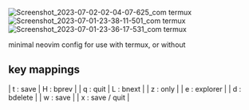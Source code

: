 ![Screenshot_2023-07-02-02-04-07-625_com termux](https://github.com/pygmysrc/mini-config/assets/57778636/3cd07884-6bf7-4f4d-8b8c-7f2577f62287)
![Screenshot_2023-07-01-23-38-11-501_com termux](https://github.com/pygmysrc/mini-config/assets/57778636/d0413537-8e36-42f3-a8d4-6b8a93b3b2ad)
![Screenshot_2023-07-01-23-36-17-531_com termux](https://github.com/pygmysrc/mini-config/assets/57778636/e7fe2c6d-f734-431c-b9d3-12ea4ea7f65c)

minimal neovim config for use with termux, or without

## key mappings

| t : save  | H : bprev |
| q : quit  | L : bnext |
| z : only             |
| <leader>e : explorer    |
| <leader>d : bdelete     |
| <leader>w : save        |
| <leader>x : save / quit | 
